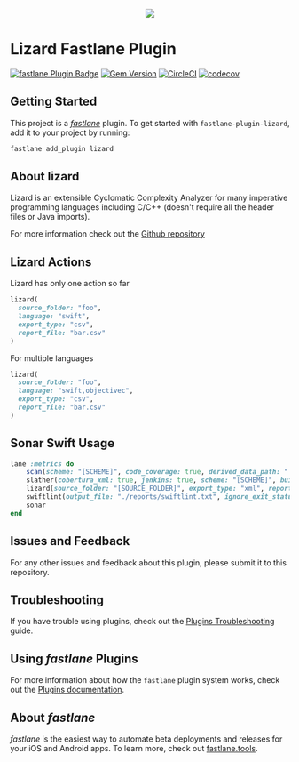 <p align="center">
    <a href="https://sentry.io" target="_blank" align="center">
        <img src="https://camo.githubusercontent.com/bf0171b40f72483bc67dd4352db1d37c90a541c1/687474703a2f2f7777772e6c697a6172642e77732f776562736974652f7374617469632f696d672f6c6f676f2d736d616c6c2e706e67">
    </a>
<br/>
    <h1>Lizard Fastlane Plugin</h1>
</p>

[![fastlane Plugin Badge](https://rawcdn.githack.com/fastlane/fastlane/master/fastlane/assets/plugin-badge.svg)](https://rubygems.org/gems/fastlane-plugin-lizard)
[![Gem Version](https://badge.fury.io/rb/fastlane-plugin-lizard.svg)](https://badge.fury.io/rb/fastlane-plugin-lizard)
[![CircleCI](https://circleci.com/gh/liaogz82/fastlane-plugin-lizard.svg?style=svg&circle-token=6d2bc552098ad6c8955ddecc9b058827e91e25cf)](https://circleci.com/gh/liaogz82/fastlane-plugin-lizard)
[![codecov](https://codecov.io/gh/liaogz82/fastlane-plugin-lizard/branch/master/graph/badge.svg)](https://codecov.io/gh/liaogz82/fastlane-plugin-lizard)

## Getting Started

This project is a [_fastlane_](https://github.com/fastlane/fastlane) plugin. To get started with `fastlane-plugin-lizard`, add it to your project by running:

```bash
fastlane add_plugin lizard
```

## About lizard

Lizard is an extensible Cyclomatic Complexity Analyzer for many imperative programming languages including C/C++ (doesn't require all the header files or Java imports).

For more information check out the [Github repository](https://github.com/terryyin/lizard)

## Lizard Actions

Lizard has only one action so far

```ruby
lizard(
  source_folder: "foo",
  language: "swift",
  export_type: "csv",
  report_file: "bar.csv"
)
```

For multiple languages

```ruby
lizard(
  source_folder: "foo",
  language: "swift,objectivec",
  export_type: "csv",
  report_file: "bar.csv"
)
```

## Sonar Swift Usage

```ruby
lane :metrics do
    scan(scheme: "[SCHEME]", code_coverage: true, derived_data_path: "./DerivedData", output_directory: "./reports")
    slather(cobertura_xml: true, jenkins: true, scheme: "[SCHEME]", build_directory: "./DerivedData", output_directory: "./reports", proj: "./[PROJECT].xcodeproj")
    lizard(source_folder: "[SOURCE_FOLDER]", export_type: "xml", report_file: "report/lizard-report.xml")
    swiftlint(output_file: "./reports/swiftlint.txt", ignore_exit_status: true)
    sonar
end
```

## Issues and Feedback

For any other issues and feedback about this plugin, please submit it to this repository.

## Troubleshooting

If you have trouble using plugins, check out the [Plugins Troubleshooting](https://docs.fastlane.tools/plugins/plugins-troubleshooting/) guide.

## Using _fastlane_ Plugins

For more information about how the `fastlane` plugin system works, check out the [Plugins documentation](https://docs.fastlane.tools/plugins/create-plugin/).

## About _fastlane_

_fastlane_ is the easiest way to automate beta deployments and releases for your iOS and Android apps. To learn more, check out [fastlane.tools](https://fastlane.tools).
